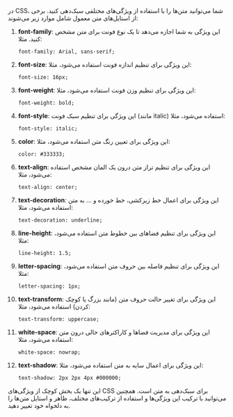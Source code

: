 در CSS، شما می‌توانید متن‌ها را با استفاده از ویژگی‌های مختلفی سبک‌دهی کنید. برخی از استایل‌های متن معمول شامل موارد زیر می‌شوند:

1. **font-family**:
    این ویژگی به شما اجازه می‌دهد تا یک نوع فونت برای متن مشخص کنید. مثلا:
   ```
   font-family: Arial, sans-serif;
   ```

2. **font-size**:
    این ویژگی برای تنظیم اندازه فونت استفاده می‌شود، مثلا:
   ```
   font-size: 16px;
   ```

3. **font-weight**:
    این ویژگی برای تنظیم وزن فونت استفاده می‌شود، مثلا:
   ```
   font-weight: bold;
   ```

4. **font-style**:
    این ویژگی برای تنظیم سبک فونت (مانند italic) استفاده می‌شود، مثلا:
   ```
   font-style: italic;
   ```

5. **color**:
    این ویژگی برای تعیین رنگ متن استفاده می‌شود، مثلا:
   ```
   color: #333333;
   ```

6. **text-align**:
    این ویژگی برای تنظیم تراز متن درون یک المان مشخص استفاده می‌شود، مثلا:
   ```
   text-align: center;
   ```

7. **text-decoration**:
    این ویژگی برای اعمال خط زیرکشی، خط خورده و ... به متن استفاده می‌شود، مثلا:
   ```
   text-decoration: underline;
   ```

8. **line-height**:
    این ویژگی برای تنظیم فضاهای بین خطوط متن استفاده می‌شود، مثلا:
   ```
   line-height: 1.5;
   ```

9. **letter-spacing**:
    این ویژگی برای تنظیم فاصله بین حروف متن استفاده می‌شود، مثلا:
   ```
   letter-spacing: 1px;
   ```

10. **text-transform**:
     این ویژگی برای تغییر حالت حروف متن (مانند بزرگ یا کوچک کردن) استفاده می‌شود، مثلا:
    ```
    text-transform: uppercase;
    ```

11. **white-space**:
     این ویژگی برای مدیریت فضاها و کاراکترهای خالی درون متن استفاده می‌شود، مثلا:
    ```
    white-space: nowrap;
    ```

12. **text-shadow**:
     این ویژگی برای اعمال سایه به متن استفاده می‌شود، مثلا:
    ```
    text-shadow: 2px 2px 4px #000000;
    ```

این تنها یک بخش کوچک از ویژگی‌های CSS برای سبک‌دهی به متن است. همچنین می‌توانید با ترکیب این ویژگی‌ها و استفاده از ترکیب‌های مختلف، ظاهر و استایل متن‌ها را به دلخواه خود تغییر دهید.
